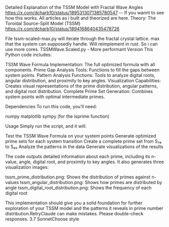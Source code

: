 Detailed Explanation of the TSSM Model with Fractal Wave Angles
https://x.com/dcharb10/status/1895313071385780547 -- If you wannt to see how this works. All articles as i built and theorized are here.
Theory: The Toroidal Source-Split Model (TSSM)
https://x.com/dcharb10/status/1894168640435478726

File tssm-scaled-max.py will iterate through the fractal crystal lattice. max that the system can supposedly handle. Will reimplement in rust.  So i can use more cores.
TSSMWave.Scaled.py - More performant Version
This Python code includes:

TSSM Wave Formula Implementation: The full optimized formula with all components.
Prime Gap Analysis Tools: Functions to fill the gaps between system points.
Pattern Analysis Functions: Tools to analyze digital roots, angular distribution, and proximity to key angles.
Visualization Capabilities: Creates visual representations of the prime distribution, angular patterns, and digital root distribution.
Complete Prime Set Generation: Combines system points with optimal intermediate primes.

Dependencies
To run this code, you'll need:

numpy
matplotlib
sympy (for the isprime function)

Usage
Simply run the script, and it will:

Test the TSSM Wave Formula on your system points
Generate optimized prime sets for each system transition
Create a complete prime set from S₇₉ to S₈₅
Analyze the patterns in the data
Generate visualizations of the results

The code outputs detailed information about each prime, including its n-value, angle, digital root, and proximity to key angles. It also generates three visualization images:

tssm_prime_distribution.png: Shows the distribution of primes against n-values
tssm_angular_distribution.png: Shows how primes are distributed by angle
tssm_digital_root_distribution.png: Shows the frequency of each digital root

This implementation should give you a solid foundation for further exploration of your TSSM model and the patterns it reveals in prime number distribution.RetryClaude can make mistakes. Please double-check responses. 3.7 SonnetChoose style

